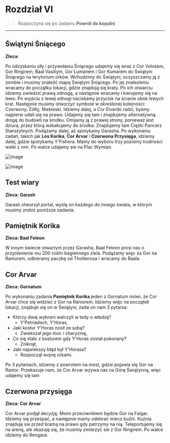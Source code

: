 # Rozdział VI
> Rozpoczyna się po zadaniu **Powrót do kopalni**
-----

## Świątyni Śniącego ##
**Zleca:**

Po odzyskaniu siły i  przywołaniu Śniącego udajemy się wraz z Cor Volosem, Gor Ringirem, Baal Vasiliym, Gor Lumanem i Gor Kumarem do Świątyni Śniącego na terytorium orków. Wchodzimy do Świątyni, oczyszczamy ją z zombie i musimy znaleźć mapę Świątyni Śniącego. Po jej znalezieniu wracamy do początku lokacji, gdzie znajdują się kraty. Po ich otwarciu idziemy zwiedzić prawą odnogę, a następnie wracamy i kierujemy się na lewo. Po wyjściu z lewej odnogi naciskamy przycisk na ścianie obok lewych krat. Następnie musimy otworzyć symbole w określonej kolejności: Czerwony, Żółty, Niebieski. Idziemy dalej, a Cor Elvardo radzi, byśmy najpierw udali się na prawo. Udajemy się tam i znajdujemy alternatywną drogę do budowli na środku. Omijamy ją z prawej strony, ponieważ jest dziura, przez którą wskakujemy do środka. Znajdujemy tam Ciężki Pancerz Starożytnych. Podążamy dalej, aż spotykamy Garasha. Po wykonaniu zadań, takich jak **Los Korika**, **Cor Arvar** i **Czerwona Przysięga**, idziemy dalej, gdzie spotykamy Y'Fishora. Mamy do wyboru trzy poziomy trudności walki z nim. Po walce udajemy sie na Plac Wymian.

![image](https://github.com/user-attachments/assets/5c3d5668-cd37-48ec-a381-e72d4583e114)

![image](https://github.com/user-attachments/assets/0fbacb6b-5663-4c01-9771-cee9c0d51da7)

## Test wiary ##
**Zleca: Garash**

Garash otworzył portal, wyślę on każdego do innego świata, w którym musimy zrobić poniższe zadania. 

## Pamiętnik Korika ##
**Zleca: Baal Feleon**

W innym świecie otwartym przez Garasha, Baal Feleon prosi nas o przyniesienie mu 200 roślin bagiennego ziela. Podążamy więc za Gor na Raniorem, odbieramy paczkę od Thotlenosa i wracamy do Baala.

## Cor Arvar ##
**Zleca: Gornatum**

Po wykonaniu zadania **Pamiętnik Korika** jeden z Gornatum mówi, że Cor Arvar chce się widzieć z Gor na Raniorem. Idziemy więc na początek lokacji, znajduje się on w Świątyni, zada on nam 3 pytania:

- Którzy dwaj wybrani walczyli w tedy o władzę?
   - Y'Petriadoch, Y'Horas,
- Jaki kostur Y'Horas nosił ze sobą?
   - Zwiekszał jego moc i charyzmę,
- Co się stało z kosturem gdy Y'Horas został pokonany?
    - Zniknął,
- Jaki najwiekszy błąd był Y'Horasa?
    - Rozpoczął wojnę orkami.

Po 3 pytaniach, idziemy z powrotem na most, gdzie pojawia się Gor na Ranior. Przekazuje nam, że Cor Arvar wzywa nas na Górę Świątynną, więc udajemy się tam

## Czerwona przysięga ##
**Zleca: Cor Arvar**

Cor Arvar podjął decyzję. Moim przeciwnikiem będzie Gor na Falgar. Idziemy się przespać, a następnie mamy odebrać miecz kuźni. Kuźnia znajduję sie przed bramą na prawo gdy patrzymy na nią. Teleportujemy się na arenę, ale okazuję się, że musimy zmierzyć sie z Gor Ringirem. Po walce idziemy do Rengara.
 
